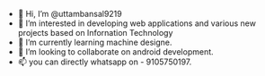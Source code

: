 - 👋 Hi, I’m @uttambansal9219
- 👀 I’m interested in developing web applications and various new projects based on Infornation Technology
- 🌱 I’m currently learning machine designe.
- 💞️ I’m looking to collaborate on android development.
- 📫 you can directly whatsapp on - 9105750197.

<!---
uttambansal9219/uttambansal9219 is a ✨ special ✨ repository because its `README.md` (this file) appears on your GitHub profile.
You can click the Preview link to take a look at your changes.
--->
